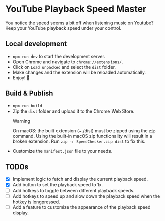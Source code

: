 # YouTube Playback Speed Master

You notice the speed seems a bit off when listening music on Youtube? Keep your YouTube playback speed under your control.

## Local development

- `npm run dev` to start the development server.
- Open Chrome and navigate to `chrome://extensions/`.
- Click on `Load unpacked` and select the `dist` folder.
- Make changes and the extension will be reloaded automatically.
- Enjoy! 🎉

## Build & Publish

- `npm run build`
- Zip the `dist` folder and upload it to the Chrome Web Store.
  > [!WARNING]
  > On macOS: the built extension (~./dist) must be zipped using the `zip` command. Using the built-in macOS zip functionality will result in a broken extension. Run `zip -r SpeedChecker.zip dist` to fix this.
- Customize the `manifest.json` file to your needs.

## TODOs

- [x] Implement logic to fetch and display the current playback speed.
- [x] Add button to set the playback speed to 1x.
- [ ] Add hotkeys to toggle between different playback speeds.
- [ ] Add hotkeys to speed up and slow down the playback speed when the hotkey is longpressed.
- [ ] Add a feature to customize the appearance of the playback speed display.
